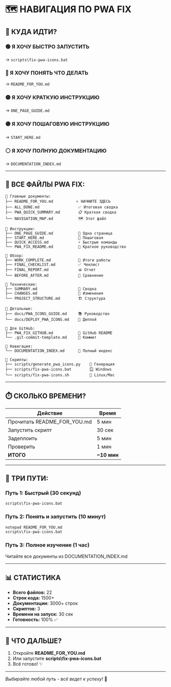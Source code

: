 # 🗺️ НАВИГАЦИЯ ПО PWA FIX

## 🎯 КУДА ИДТИ?

### 🟢 Я ХОЧУ БЫСТРО ЗАПУСТИТЬ
→ `scripts\fix-pwa-icons.bat`

### 🔵 Я ХОЧУ ПОНЯТЬ ЧТО ДЕЛАТЬ
→ `README_FOR_YOU.md`

### 🟡 Я ХОЧУ КРАТКУЮ ИНСТРУКЦИЮ
→ `ONE_PAGE_GUIDE.md`

### 🟣 Я ХОЧУ ПОШАГОВУЮ ИНСТРУКЦИЮ
→ `START_HERE.md`

### ⚪ Я ХОЧУ ПОЛНУЮ ДОКУМЕНТАЦИЮ
→ `DOCUMENTATION_INDEX.md`

---

## 📁 ВСЕ ФАЙЛЫ PWA FIX:

```
📄 Главные документы:
├── README_FOR_YOU.md          ⭐ НАЧНИТЕ ЗДЕСЬ
├── ALL_DONE.md                 ✅ Итоговая сводка
├── PWA_QUICK_SUMMARY.md        📋 Краткая сводка
└── NAVIGATION_MAP.md           🗺️ Этот файл

📄 Инструкции:
├── ONE_PAGE_GUIDE.md           📄 Одна страница
├── START_HERE.md               🚀 Пошаговая
├── QUICK_ACCESS.md             ⚡ Быстрые команды
└── PWA_FIX_README.md           📖 Краткое руководство

📄 Обзор:
├── WORK_COMPLETE.md            🎊 Итоги работы
├── FINAL_CHECKLIST.md          ✅ Чеклист
├── FINAL_REPORT.md             📊 Отчет
└── BEFORE_AFTER.md             👀 Сравнение

📄 Технические:
├── SUMMARY.md                  📝 Сводка
├── CHANGES.md                  🔧 Изменения
└── PROJECT_STRUCTURE.md        🏗️ Структура

📄 Детальные:
├── docs/PWA_ICONS_GUIDE.md     📚 Руководство
└── docs/DEPLOY_PWA_ICONS.md    🚀 Деплой

📄 Для GitHub:
├── PWA_FIX_GITHUB.md           🐙 GitHub README
└── .git-commit-template.md     💬 Коммит

📄 Навигация:
└── DOCUMENTATION_INDEX.md      📑 Полный индекс

🐍 Скрипты:
├── scripts/generate_pwa_icons.py    🎨 Генерация
├── scripts/fix-pwa-icons.bat        🪟 Windows
└── scripts/fix-pwa-icons.sh         🐧 Linux/Mac
```

---

## ⏱️ СКОЛЬКО ВРЕМЕНИ?

| Действие | Время |
|----------|-------|
| Прочитать README_FOR_YOU.md | 5 мин |
| Запустить скрипт | 30 сек |
| Задеплоить | 5 мин |
| Проверить | 1 мин |
| **ИТОГО** | **~10 мин** |

---

## 🎯 ТРИ ПУТИ:

### Путь 1: Быстрый (30 секунд)
```bash
scripts\fix-pwa-icons.bat
```

### Путь 2: Понять и запустить (10 минут)
```bash
notepad README_FOR_YOU.md
scripts\fix-pwa-icons.bat
```

### Путь 3: Полное изучение (1 час)
Читайте все документы из DOCUMENTATION_INDEX.md

---

## 📊 СТАТИСТИКА

- **Всего файлов:** 22
- **Строк кода:** 1500+
- **Документации:** 3000+ строк
- **Скриптов:** 3
- **Времени на запуск:** 30 сек
- **Готовность:** 100% ✅

---

## 🎉 ЧТО ДАЛЬШЕ?

1. Откройте **README_FOR_YOU.md**
2. Или запустите **scripts\fix-pwa-icons.bat**
3. Всё готово! ✨

---

*Выбирайте любой путь - всё ведет к успеху!* 🚀
